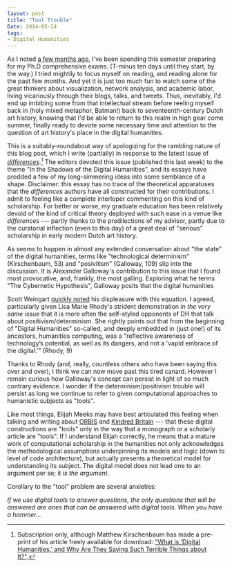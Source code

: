 ```yaml
---
layout: post
title: "Tool Trouble"
Date: 2014-05-24
tags:
- Digital Humanities
---
```


As I noted [a few months ago][hiatus], I've been spending this semester preparing for my Ph.D comprehensive exams.
(T-minus ten days until they start, by the way.)
I tried mightily to focus myself on reading, and reading alone for the past few months.
And yet it is just too much fun to watch some of the great thinkers about visualization, network analysis, and academic labor, living vicariously through their blogs, talks, and tweets.
Thus, inevitably, I'd end up imbibing some from that intellectual stream before reeling myself back in (holy mixed metaphor, Batman!) back to seventeenth-century Dutch art history, knowing that I'd be able to return to this realm in high gear come summer, finally ready to devote some necessary time and attention to the question of art history's place in the digital humanities.

This is a suitably-roundabout way of apologizing for the rambling nature of this blog post, which I write (partially) in response to the latest issue of [*differences*][differences].[^1]
The editors devoted this issue (published this last week) to the theme "In the Shadows of the Digital Humanities", and its essays have prodded a few of my long-simmering ideas into some semblance of a shape.
Disclaimer: this essay has no trace of the theoretical apparatuses that the *differences* authors have all constructed for their contributions.
I admit to feeling like a complete interloper commenting on this kind of scholarship.
For better or worse, my graduate education has been relatively devoid of the kind of critical theory deployed with such ease in a venue like *differences* --- partly thanks to the predilections of my advisor, partly due to the curatorial inflection (even to this day) of a great deal of "serious" scholarship in early modern Dutch art history.

[^1]: Subscription only, although Matthew Kirschenbaum has made a pre-print of his article freely available for download: ["What is ‘Digital Humanities,’ and Why Are They Saying Such Terrible Things about It?"](http://mkirschenbaum.wordpress.com/2014/04/24/new-essay-what-is-digital-humanities-and-why-are-they-saying-such-terrible-things-about-it/).

As seems to happen in almost any extended conversation about "the state" of the digital humanities, terms like "technological determinism" (Kirschenbaum, 53) and "posivitism" (Galloway, 109) slip into the discussion.
It is Alexander Galloway's contribution to this issue that I found most provocative, and, frankly, the most galling.
Exploring what he terms "The Cybernetic Hypothesis", Galloway posits that the digital humanities 

Scott Weingart [quickly noted][scottbot] his displeasure with this equation.
I agreed, particularly given Lisa Marie Rhody's strident demonstration *in the very same issue* that it is more often the self-styled opponents of DH that talk about positivism/determinism.
She rightly points out that from the beginning of "Digital Humanities" so-called, and deeply embedded in (just one!) of its ancestors, humanities computing, was a "reflective awareness of technology’s potential, as well as its dangers, and not a 'vapid embrace of the digital.'" (Rhody, 9)

Thanks to Rhody (and, really, countless others who have been saying this over and over), I think we can now move past this tired canard.
However I remain curious how Galloway's concept can persist in light of so much contrary evidence.
I wonder if the determinism/positivism trouble will persist as long we continue to refer to given computational approaches to humanistic subjects as "tools".

<!-- "Tool" inscribed by entry-level DH enthusiasm machines like THATCamp? (nod to Koh's article on politeness) -->

Like most things, Elijah Meeks may have best articulated this feeling when talking and writing about [ORBIS] and [Kindred Britain] --- that these digital constructions are "tools" only in the way that a monograph or a scholarly article are "tools".
If I understand Elijah correctly, he means that a mature work of computational scholarship in the humanities not only acknowledges the methodological assumptions underpinning its models and logic (down to level of code architecture), but actually presents a theoretical model for understanding its subject.
The digital model does not lead one to an argument per se; it *is the argument*.

Corollary to the "tool" problem are several anxieties:

*If we use digital tools to answer questions, the only questions that will be answered are ones that can be answered with digital tools. When you have a hammer...*




[moravec]: http://chronicle.com/blogs/profhacker/tales-of-an-indiscriminate-tool-adopter/55537

[Kindred Britain]: http://kindred.stanford.edu/#/story/full/none/none///centrality

[ORBIS]: http://orbis.stanford.edu/#understanding

[hiatus]: /2014/01/10/comprehensive-hiatus.html

[differences]: http://differences.dukejournals.org/content/25/1.toc

[scottbot]: https://twitter.com/scott_bot/status/459711637381844992
